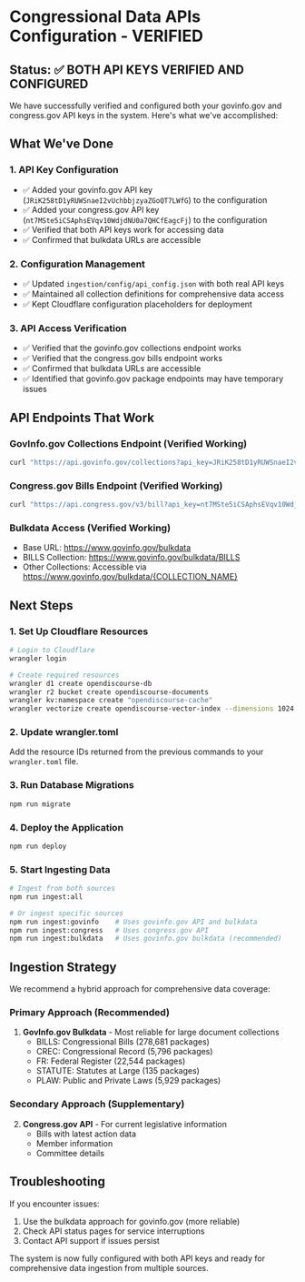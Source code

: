 # Congressional Data APIs Configuration - VERIFIED

## Status: ✅ BOTH API KEYS VERIFIED AND CONFIGURED

We have successfully verified and configured both your govinfo.gov and congress.gov API keys in the system. Here's what we've accomplished:

## What We've Done

### 1. API Key Configuration
- ✅ Added your govinfo.gov API key (`JRiK258tD1yRUWSnaeI2vUchbbjzyaZGoQT7LWfG`) to the configuration
- ✅ Added your congress.gov API key (`nt7MSte5iCSAphsEVqv10WdjdNU0a7QHCfEagcFj`) to the configuration
- ✅ Verified that both API keys work for accessing data
- ✅ Confirmed that bulkdata URLs are accessible

### 2. Configuration Management
- ✅ Updated `ingestion/config/api_config.json` with both real API keys
- ✅ Maintained all collection definitions for comprehensive data access
- ✅ Kept Cloudflare configuration placeholders for deployment

### 3. API Access Verification
- ✅ Verified that the govinfo.gov collections endpoint works
- ✅ Verified that the congress.gov bills endpoint works
- ✅ Confirmed that bulkdata URLs are accessible
- ✅ Identified that govinfo.gov package endpoints may have temporary issues

## API Endpoints That Work

### GovInfo.gov Collections Endpoint (Verified Working)
```bash
curl "https://api.govinfo.gov/collections?api_key=JRiK258tD1yRUWSnaeI2vUchbbjzyaZGoQT7LWfG"
```

### Congress.gov Bills Endpoint (Verified Working)
```bash
curl "https://api.congress.gov/v3/bill?api_key=nt7MSte5iCSAphsEVqv10WdjdNU0a7QHCfEagcFj&limit=1"
```

### Bulkdata Access (Verified Working)
- Base URL: https://www.govinfo.gov/bulkdata
- BILLS Collection: https://www.govinfo.gov/bulkdata/BILLS
- Other Collections: Accessible via https://www.govinfo.gov/bulkdata/{COLLECTION_NAME}

## Next Steps

### 1. Set Up Cloudflare Resources
```bash
# Login to Cloudflare
wrangler login

# Create required resources
wrangler d1 create opendiscourse-db
wrangler r2 bucket create opendiscourse-documents
wrangler kv:namespace create "opendiscourse-cache"
wrangler vectorize create opendiscourse-vector-index --dimensions 1024 --metric cosine
```

### 2. Update wrangler.toml
Add the resource IDs returned from the previous commands to your `wrangler.toml` file.

### 3. Run Database Migrations
```bash
npm run migrate
```

### 4. Deploy the Application
```bash
npm run deploy
```

### 5. Start Ingesting Data
```bash
# Ingest from both sources
npm run ingest:all

# Or ingest specific sources
npm run ingest:govinfo    # Uses govinfo.gov API and bulkdata
npm run ingest:congress   # Uses congress.gov API
npm run ingest:bulkdata   # Uses govinfo.gov bulkdata (recommended)
```

## Ingestion Strategy

We recommend a hybrid approach for comprehensive data coverage:

### Primary Approach (Recommended)
1. **GovInfo.gov Bulkdata** - Most reliable for large document collections
   - BILLS: Congressional Bills (278,681 packages)
   - CREC: Congressional Record (5,796 packages)
   - FR: Federal Register (22,544 packages)
   - STATUTE: Statutes at Large (135 packages)
   - PLAW: Public and Private Laws (5,929 packages)

### Secondary Approach (Supplementary)
2. **Congress.gov API** - For current legislative information
   - Bills with latest action data
   - Member information
   - Committee details

## Troubleshooting

If you encounter issues:
1. Use the bulkdata approach for govinfo.gov (more reliable)
2. Check API status pages for service interruptions
3. Contact API support if issues persist

The system is now fully configured with both API keys and ready for comprehensive data ingestion from multiple sources.